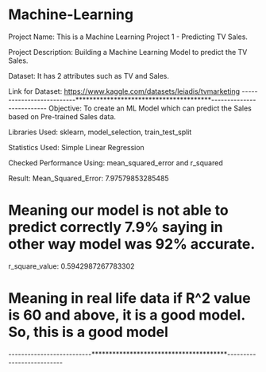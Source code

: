 # Machine-Learning
Project Name: This is a Machine Learning Project 1 - Predicting TV Sales.

Project Description: Building a Machine Learning Model to predict the TV Sales.

Dataset: It has 2 attributes such as TV and Sales.

Link for Dataset: https://www.kaggle.com/datasets/leiadis/tvmarketing
--------------------------***************************************--------------------------
Objective: To create an ML Model which can predict the Sales based on Pre-trained Sales data.

Libraries Used: sklearn, model_selection, train_test_split

Statistics Used: Simple Linear Regression

Checked Performance Using: mean_squared_error and r_squared

Result: 
Mean_Squared_Error:  7.97579853285485 
# Meaning our model is not able to predict correctly 7.9% saying in other way model was 92% accurate.

r_square_value:  0.5942987267783302   
# Meaning in real life data if R^2 value is 60 and above, it is a good model. So, this is a good model
--------------------------***************************************--------------------------
